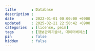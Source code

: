 ```yaml
---
title       : Database
description :
date        : 2022-01-01 00:00:00 +0900
updated     : 2025-02-21 22:50:42 +0900
categories  : [license, peim]
tags        : [정보관리기술사, 데이터베이스]
pin         : false
hidden      : false
---
```


